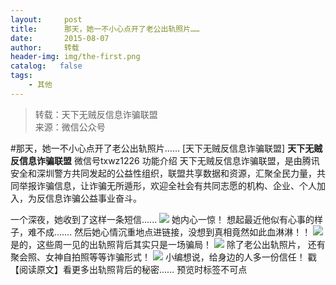 ```yaml
---
layout:     post
title:      那天，她一不小心点开了老公出轨照片……
date:       2015-08-07
author:     转载
header-img: img/the-first.png
catalog:   false
tags:
    - 其他
---
```


<blockquote><p>转载：天下无贼反信息诈骗联盟<br>
来源：微信公众号</p></blockquote>

#那天，她一不小心点开了老公出轨照片……
[天下无贼反信息诈骗联盟]
**天下无贼反信息诈骗联盟**
微信号txwz1226
功能介绍
天下无贼反信息诈骗联盟，是由腾讯安全和深圳警方共同发起的公益性组织，联盟共享数据和资源，汇聚全民力量，共同举报诈骗信息，让诈骗无所遁形，欢迎全社会有共同志愿的机构、企业、个人加入，为反信息诈骗公益事业奋斗。

一个深夜，她收到了这样一条短信......
![]({{site.baseurl}}/postimg/3Frx8wcpibSswr4UlHJWiaNdt73PsoPyCibpXRjcNcW1KXMF8DlwJ5Kk4fBCq0uXiauic03NWXpDG4K4nfjDOBgWhOg.jpeg)
她内心一惊！
想起最近他似有心事的样子，难不成…….
然后她心情沉重地点进链接，没想到真相竟然如此血淋淋！！
![]({{site.baseurl}}/postimg/3Frx8wcpibSswr4UlHJWiaNdt73PsoPyCibPFP7ILbnoUNeyR6osBzFxuiczuwc11LzTdrhQf5rLD7iaaZzqJ2btpSA.jpeg)
是的，这些周一见的出轨照背后其实只是一场骗局！
![]({{site.baseurl}}/postimg/3Frx8wcpibSswr4UlHJWiaNdt73PsoPyCibBsbl5gtHTe4cDwdT8KuQ8ZrDia05ibbL7eHvkIkYGvcHmD4ibKvuXzgXQ.jpeg)
除了老公出轨照片，
还有聚会照、女神自拍照等等诈骗形式！
![]({{site.baseurl}}/postimg/3Frx8wcpibSswr4UlHJWiaNdt73PsoPyCibuFGWkEicyXulNQaZOFem2wxRx5f6g4tibBoVtN2S58XWulYecvH8icficQ.jpeg)
小编想说，给身边的人多一份信任！
戳【阅读原文】看更多出轨照背后的秘密……
预览时标签不可点
